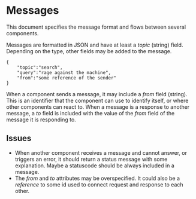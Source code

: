 # Messages

This document specifies the message format and flows between several components.

Messages are formatted in JSON and have at least a *topic* (string) field. Depending on the type, other fields may be added to the message.

```
{
	"topic":"search",
	"query":"rage against the machine",
	"from":"some reference of the sender"
}
```

When a component sends a message, it may include a *from* field (string). This is an identifier that the component can use to identify itself, or where other components can react to. When a message is a response to another message, a *to* field is included with the value of the *from* field of the message it is responding to.

## Issues

  * When another component receives a message and cannot answer, or triggers an error, it should return a status message with some explanation. Maybe a statuscode should be always included in a message.
  * The *from* and *to* attributes may be overspecified. It could also be a *reference* to some id used to connect request and response to each other.